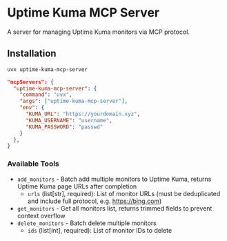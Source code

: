 # Uptime Kuma MCP Server

A server for managing Uptime Kuma monitors via MCP protocol.

## Installation

```bash
uvx uptime-kuma-mcp-server
```

```json
"mcpServers": {
  "uptime-kuma-mcp-server": {
    "command": "uvx",
    "args": ["uptime-kuma-mcp-server"],
    "env": {
      "KUMA_URL": "https://yourdomain.xyz",
      "KUMA_USERNAME": "username",
      "KUMA_PASSWORD": "passwd"
    }
  },
}
```

### Available Tools

- `add_monitors` - Batch add multiple monitors to Uptime Kuma, returns Uptime Kuma page URLs after completion
  - `urls` (list[str], required): List of monitor URLs (must be deduplicated and include full protocol, e.g. https://bing.com)
- `get_monitors` - Get all monitors list, returns trimmed fields to prevent context overflow
- `delete_monitors` - Batch delete multiple monitors
  - `ids` (list[int], required): List of monitor IDs to delete
